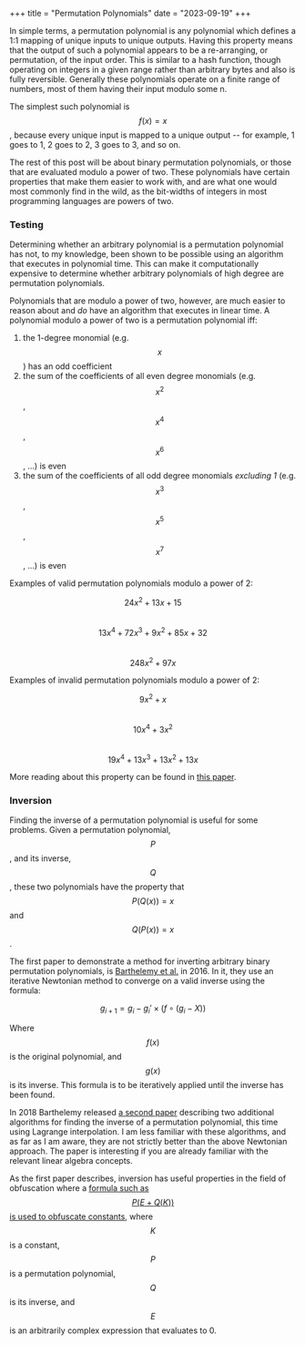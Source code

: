 +++
title = "Permutation Polynomials"
date = "2023-09-19"
+++

In simple terms, a permutation polynomial is any polynomial which defines a 1:1 mapping of unique inputs to unique outputs. Having this property means that the output of such a polynomial appears to be a re-arranging, or permutation, of the input order. This is similar to a hash function, though operating on integers in a given range rather than arbitrary bytes and also is fully reversible. Generally these polynomials operate on a finite range of numbers, most of them having their input modulo some n. 

The simplest such polynomial is $$f(x) = x$$, because every unique input is mapped to a unique output -- for example, 1 goes to 1, 2 goes to 2, 3 goes to 3, and so on. 

The rest of this post will be about binary permutation polynomials, or those that are evaluated modulo a power of two. These polynomials have certain properties that make them easier to work with, and are what one would most commonly find in the wild, as the bit-widths of integers in most programming languages are powers of two.

### Testing

Determining whether an arbitrary polynomial is a permutation polynomial has not, to my knowledge, been shown to be possible using an algorithm that executes in polynomial time. This can make it computationally expensive to determine whether arbitrary polynomials of high degree are permutation polynomials.

Polynomials that are modulo a power of two, however, are much easier to reason about and _do_ have an algorithm that executes in linear time. A polynomial modulo a power of two is a permutation polynomial iff:

1. the 1-degree monomial (e.g. $$x$$) has an odd coefficient
2. the sum of the coefficients of all even degree monomials (e.g. $$x^2$$, $$x^4$$, $$x^6$$, ...) is even
3. the sum of the coefficients of all odd degree monomials _excluding 1_ (e.g. $$x^3$$, $$x^5$$, $$x^7$$, ...) is even

Examples of valid permutation polynomials modulo a power of 2:

$$
24x^2 + 13x + 15
$$
<br>
$$
13x^4 + 72x^3 + 9x^2 + 85x + 32
$$
<br>
$$
248x^2 + 97x
$$

Examples of invalid permutation polynomials modulo a power of 2:

$$
9x^2 + x
$$
<br>
$$
10x^4 + 3x^2
$$
<br>
$$
19x^4 + 13x^3 + 13x^2 + 13x
$$

More reading about this property can be found in [this paper](https://www.sciencedirect.com/science/article/pii/S107157970090282X?via%3Dihub).

### Inversion

Finding the inverse of a permutation polynomial is useful for some problems. Given a permutation polynomial, $$P$$, and its inverse, $$Q$$, these two polynomials have the property that $$P(Q(x)) = x$$ and $$Q(P(x)) = x$$.

The first paper to demonstrate a method for inverting arbitrary binary permutation polynomials, is [Barthelemy et al.](https://inria.hal.science/hal-01388108/document) in 2016. In it, they use an iterative Newtonian method to converge on a valid inverse using the formula:

$$
g_{i+1} = g_i - g_i' \times (f \circ (g_i - X))
$$

Where $$f(x)$$ is the original polynomial, and $$g(x)$$ is its inverse. This formula is to be iteratively applied until the inverse has been found.

In 2018 Barthelemy released [a second paper](https://hal.science/hal-01981320/document) describing two additional algorithms for finding the inverse of a permutation polynomial, this time using Lagrange interpolation. I am less familiar with these algorithms, and as far as I am aware, they are not strictly better than the above Newtonian approach. The paper is interesting if you are already familiar with the relevant linear algebra concepts.

As the first paper describes, inversion has useful properties in the field of obfuscation where a [formula such as $$P(E + Q(K))$$ is used to obfuscate constants](https://openaccess.uoc.edu/bitstream/10609/146182/8/arnaugamezFMDP0622report.pdf#page=14), where $$K$$ is a constant, $$P$$ is a permutation polynomial, $$Q$$ is its inverse, and $$E$$ is an arbitrarily complex expression that evaluates to 0.

